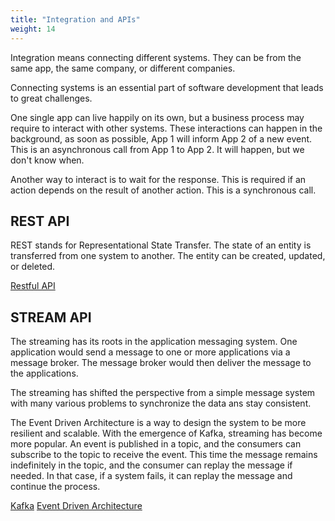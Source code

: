 ```yaml
---
title: "Integration and APIs"
weight: 14
---
```


Integration means connecting different systems. 
They can be from the same app, the same company, or different companies.

Connecting systems is an essential part of software development that leads to great challenges.

One single app can live happily on its own, but a business process may require to interact with other systems.
These interactions can happen in the background, as soon as possible, App 1 will inform App 2 of a new event. 
This is an asynchronous call from App 1 to App 2. 
It will happen, but we don't know when.

Another way to interact is to wait for the response. 
This is required if an action depends on the result of another action.
This is a synchronous call.

## REST API

REST stands for Representational State Transfer.
The state of an entity is transferred from one system to another. 
The entity can be created, updated, or deleted.

[Restful API](https://restfulapi.net/)

## STREAM API

The streaming has its roots in the application messaging system.
One application would send a message to one or more applications via a message broker.
The message broker would then deliver the message to the applications.

The streaming has shifted the perspective from a simple message system with many various problems
to synchronize the data ans stay consistent.

The Event Driven Architecture is a way to design the system to be more resilient and scalable.
With the emergence of Kafka, streaming has become more popular.
An event is published in a topic, and the consumers can subscribe to the topic to receive the event.
This time the message remains indefinitely in the topic, and the consumer can replay the message if needed.
In that case, if a system fails, it can replay the message and continue the process.

[Kafka](https://kafka.apache.org/)
[Event Driven Architecture](https://www.confluent.io/learn/event-driven/)